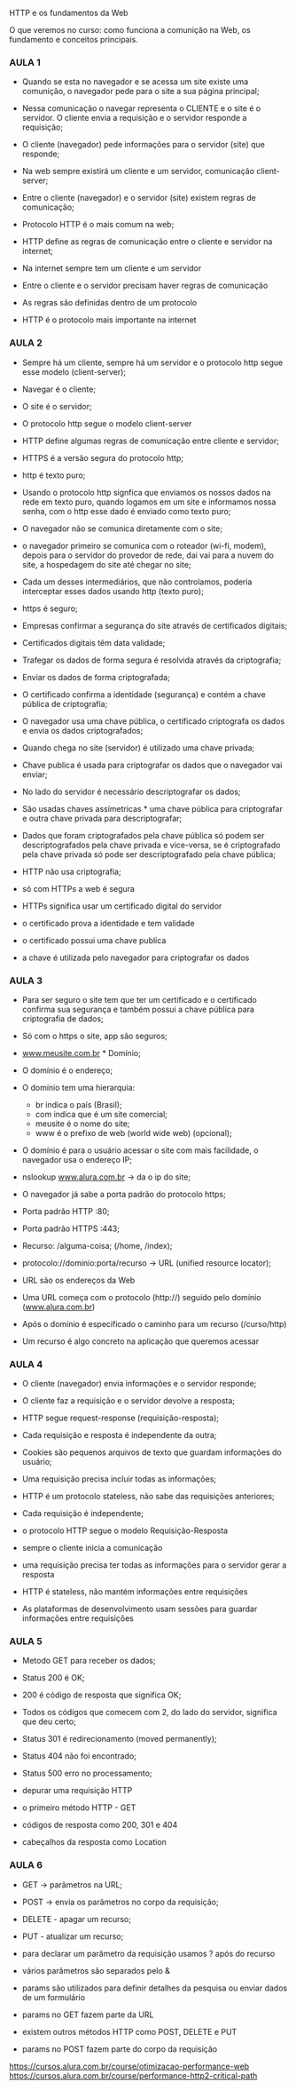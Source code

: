 HTTP e os fundamentos da Web

O que veremos no curso: como funciona a comunição na Web, os fundamento e conceitos principais.

### AULA 1 

* Quando se esta no navegador e se acessa um site existe uma comunição, o navegador pede para o site a sua página principal;
* Nessa comunicação o navegar representa o CLIENTE e o site é o servidor. O cliente envia a requisição e o servidor responde a requisição;
* O cliente (navegador) pede informações para o servidor (site) que responde;
* Na web sempre existirá um cliente e um servidor, comunicação client-server;
* Entre o cliente (navegador) e o servidor (site) existem regras de comunicação;
* Protocolo HTTP é o mais comum na web;
* HTTP define as regras de comunicação entre o cliente e servidor na internet;

* Na internet sempre tem um cliente e um servidor
* Entre o cliente e o servidor precisam haver regras de comunicação
* As regras são definidas dentro de um protocolo
* HTTP é o protocolo mais importante na internet

### AULA 2

* Sempre há um cliente, sempre há um servidor e o protocolo http segue esse modelo (client-server);
* Navegar é o cliente;
* O site é o servidor;
* O protocolo http segue o modelo client-server
* HTTP define algumas regras de comunicação entre cliente e servidor;
* HTTPS é a versão segura do protocolo http;
* http é texto puro;
* Usando o protocolo http signfica que enviamos os nossos dados na rede em texto puro, quando logamos em um site e informamos nossa senha, com o http esse dado é enviado como texto puro;
* O navegador não se comunica diretamente com o site;
* o navegador primeiro se comunica com o roteador (wi-fi, modem), depois para o servidor do provedor de rede, dai vai para a nuvem do site, a hospedagem do site até chegar no site;
* Cada um desses intermediários, que não controlamos, poderia interceptar esses dados usando http (texto puro);
* https é seguro;
* Empresas confirmar a segurança do site através de certificados digitais;
* Certificados digitais têm data validade;
* Trafegar os dados de forma segura é resolvida através da criptografia;
* Enviar os dados de forma criptografada;
* O certificado confirma a identidade (segurança) e contém a chave pública de criptografia;
* O navegador usa uma chave pública, o certificado criptografa os dados e envia os dados criptografados;
* Quando chega no site (servidor) é utilizado uma chave privada;
* Chave publica é usada para criptografar os dados que o navegador vai enviar;
* No lado do servidor é necessário descriptografar os dados;
* São usadas chaves assímetricas * uma chave pública para criptografar e outra chave privada para descriptografar;
* Dados que foram criptografados pela chave pública só podem ser descriptografados pela chave privada e vice-versa, se é criptografado pela chave privada só pode ser descriptografado pela chave pública;
* HTTP não usa criptografia;

* só com HTTPs a web é segura
* HTTPs significa usar um certificado digital do servidor
* o certificado prova a identidade e tem validade
* o certificado possui uma chave publica
* a chave é utilizada pelo navegador para criptografar os dados

### AULA 3

* Para ser seguro o site tem que ter um certificado e o certificado confirma sua segurança e também possui a chave pública para criptografia de dados;
* Só com o https o site, app são seguros;
* www.meusite.com.br * Domínio;
* O domínio é o endereço;
* O domínio tem uma hierarquia:
	* br indica o país (Brasil);
	* com indica que é um site comercial;
	* meusite é o nome do site;
	* www é o prefixo de web (world wide web) (opcional);
* O domínio é para o usuário acessar o site com mais facilidade, o navegador usa o endereço IP;
* nslookup www.alura.com.br -> da o ip do site;
* O navegador já sabe a porta padrão do protocolo https;
* Porta padrão HTTP :80;
* Porta padrão HTTPS :443;
* Recurso: /alguma-coisa; (/home, /index);
* protocolo://dominio:porta/recurso -> URL (unified resource locator);

* URL são os endereços da Web
* Uma URL começa com o protocolo (http://) seguido pelo domínio (www.alura.com.br)
* Após o domínio é especificado o caminho para um recurso (/curso/http)
* Um recurso é algo concreto na aplicação que queremos acessar

### AULA 4

* O cliente (navegador) envia informações e o servidor responde;
* O cliente faz a requisição e o servidor devolve a resposta;
* HTTP segue request-response (requisição-resposta);
* Cada requisição e resposta é independente da outra;
* Cookies são pequenos arquivos de texto que guardam informações do usuário;
* Uma requisição precisa incluir todas as informações;
* HTTP é um protocolo stateless, não sabe das requisições anteriores;
* Cada requisição é independente;

* o protocolo HTTP segue o modelo Requisição-Resposta
* sempre o cliente inicia a comunicação
* uma requisição precisa ter todas as informações para o servidor gerar a resposta
* HTTP é stateless, não mantém informações entre requisições
* As plataformas de desenvolvimento usam sessões para guardar informações entre requisições

### AULA 5

* Metodo GET para receber os dados;
* Status 200 é OK;
* 200 é código de resposta que significa OK;
* Todos os códigos que comecem com 2, do lado do servidor, significa que deu certo;
* Status 301 é redirecionamento (moved permanently);
* Status 404 não foi encontrado;
* Status 500 erro no processamento;

* depurar uma requisição HTTP
* o primeiro método HTTP - GET
* códigos de resposta como 200, 301 e 404
* cabeçalhos da resposta como Location

### AULA 6

* GET -> parâmetros na URL;
* POST -> envia os parâmetros no corpo da requisição;
* DELETE - apagar um recurso;
* PUT - atualizar um recurso;

* para declarar um parâmetro da requisição usamos ? após do recurso
* vários parâmetros são separados pelo &
* params são utilizados para definir detalhes da pesquisa ou enviar dados de um formulário
* params no GET fazem parte da URL
* existem outros métodos HTTP como POST, DELETE e PUT
* params no POST fazem parte do corpo da requisição

https://cursos.alura.com.br/course/otimizacao-performance-web
https://cursos.alura.com.br/course/performance-http2-critical-path
